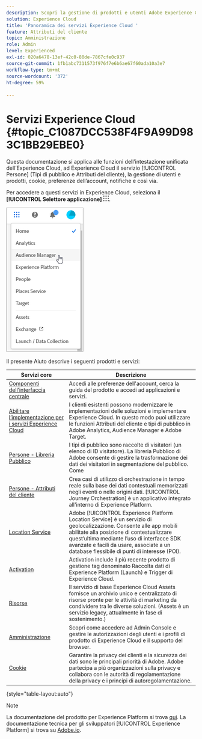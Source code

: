 ```yaml
---
description: Scopri la gestione di prodotti e utenti Adobe Experience Cloud, People (tipi di pubblico e attributi del cliente), Journey Orchestration, Offerte, Places, Experience Platform Launch e Mobile Services.
solution: Experience Cloud
title: 'Panoramica dei servizi Experience Cloud '
feature: Attributi del cliente
topic: Amministrazione
role: Admin
level: Experienced
exl-id: 020a6478-13ef-42c0-80de-7867cfe0c937
source-git-commit: 1fb1abc7311573f976f7e6b6ae67f60ada10a3e7
workflow-type: tm+mt
source-wordcount: '372'
ht-degree: 59%

---
```


# Servizi Experience Cloud {#topic_C1087DCC538F4F9A99D983C1BB29EBE0}

Questa documentazione si applica alle funzioni dell’intestazione unificata dell’Experience Cloud, ad Experience Cloud il servizio [!UICONTROL Persone] (Tipi di pubblico e Attributi del cliente), la gestione di utenti e prodotti, cookie, preferenze dell’account, notifiche e così via.

Per accedere a questi servizi in Experience Cloud, seleziona il **[!UICONTROL Selettore applicazione]**
![](assets/menu-icon.png).

![](assets/platform-core-services.png)

Il presente Aiuto descrive i seguenti prodotti e servizi:

| Servizi core | Descrizione |
|--- |--- |
| [Componenti dell’interfaccia centrale](experience-cloud.md) | Accedi alle preferenze dell&#39;account, cerca la guida del prodotto e accedi ad applicazioni e servizi. |
| [Abilitare l’implementazione per i servizi Experience Cloud](core-services.md) | I clienti esistenti possono modernizzare le implementazioni delle soluzioni e implementare Experience Cloud. In questo modo puoi utilizzare le funzioni Attributi del cliente e tipi di pubblico in Adobe Analytics, Audience Manager e Adobe Target. |
| [Persone - Libreria Pubblico](audience-library.md) | I tipi di pubblico sono raccolte di visitatori (un elenco di ID visitatore). La libreria Pubblico di Adobe consente di gestire la trasformazione dei dati dei visitatori in segmentazione del pubblico. Come |
| [Persone - Attributi del cliente](attributes.md) | Crea casi di utilizzo di orchestrazione in tempo reale sulla base dei dati contestuali memorizzati negli eventi o nelle origini dati. [!UICONTROL Journey Orchestration] è un applicativo integrato all&#39;interno di Experience Platform. |
| [Location Service](https://experienceleague.adobe.com/docs/places/using/home.html?lang=it) | Adobe [!UICONTROL Experience Platform Location Service] è un servizio di geolocalizzazione. Consente alle app mobili abilitate alla posizione di contestualizzare quest’ultima mediante l’uso di interfacce SDK avanzate e facili da usare, associate a un database flessibile di punti di interesse (POI). |
| [Activation](activation.md) | Activation include il più recente prodotto di gestione tag denominato Raccolta dati di Experience Platform (Launch) e Trigger di Experience Cloud. |
| [Risorse](experience-cloud-assets.md) | Il servizio di base Experience Cloud Assets fornisce un archivio unico e centralizzato di risorse pronte per le attività di marketing da condividere tra le diverse soluzioni. (Assets è un servizio legacy, attualmente in fase di sostenimento.) |
| [Amministrazione](admin-getting-started.md) | Scopri come accedere ad Admin Console e gestire le autorizzazioni degli utenti e i profili di prodotto di Experience Cloud e il supporto del browser. |
| [Cookie](cookies-privacy.md) | Garantire la privacy dei clienti e la sicurezza dei dati sono le principali priorità di Adobe. Adobe partecipa a più organizzazioni sulla privacy e collabora con le autorità di regolamentazione della privacy e i principi di autoregolamentazione. |

{style=&quot;table-layout:auto&quot;}

>[!NOTE]
>
>La documentazione del prodotto per Experience Platform si trova [qui](https://experienceleague.adobe.com/docs/experience-platform/landing/home.html?lang=it). La documentazione tecnica per gli sviluppatori [!UICONTROL Experience Platform] si trova su [Adobe.io](https://www.adobe.io/apis/experienceplatform/home/services.html).